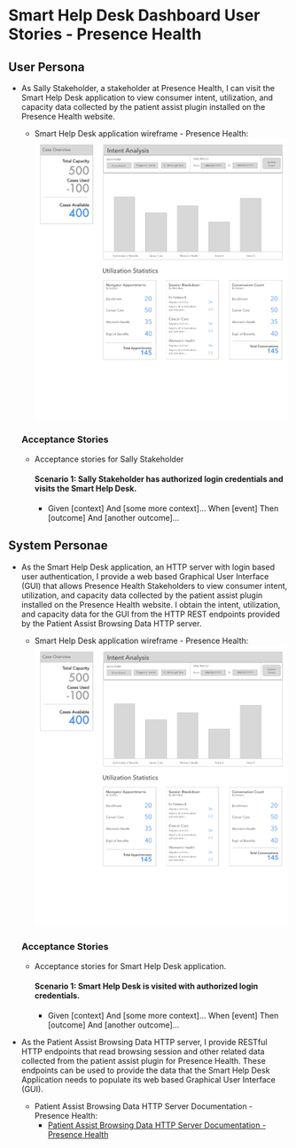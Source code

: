 # Smart Help Desk Dashboard User Stories - Presence Health

## User Persona
- As Sally Stakeholder, a stakeholder at Presence Health, I can visit the Smart Help Desk application to view consumer
intent, utilization, and capacity data collected by the patient assist plugin installed on the Presence Health website.
    - Smart Help Desk application wireframe - Presence Health:
        ![Smart Help Desk application wireframe - Presence Health](smart_help_desk_dashboard_wireframe.jpg)

    ### Acceptance Stories
    - Acceptance stories for Sally Stakeholder
    
        #### Scenario 1: Sally Stakeholder has authorized login credentials and visits the Smart Help Desk.
        - Given [context] And [some more context]… When [event] Then [outcome] And [another outcome]…

## System Personae
- As the Smart Help Desk application, an HTTP server with login based user authentication, I provide a web based
Graphical User Interface (GUI) that allows Presence Health Stakeholders to view consumer intent, utilization, and
capacity data collected by the patient assist plugin installed on the Presence Health website. I obtain the intent,
utilization, and capacity data for the GUI from the HTTP REST endpoints provided by the Patient Assist Browsing Data
HTTP server.
    - Smart Help Desk application wireframe - Presence Health:
        ![Smart Help Desk application wireframe - Presence Health](smart_help_desk_dashboard_wireframe.jpg)

    ### Acceptance Stories
    - Acceptance stories for Smart Help Desk application.
    
        #### Scenario 1: Smart Help Desk is visited with authorized login credentials.
        - Given [context] And [some more context]… When [event] Then [outcome] And [another outcome]…
        
- As the Patient Assist Browsing Data HTTP server, I provide RESTful HTTP endpoints that read browsing session and other 
related data collected from the patient assist plugin for Presence Health. These endpoints can be used to provide the 
data that the Smart Help Desk Application needs to populate its web based Graphical User Interface (GUI).
    - Patient Assist Browsing Data HTTP Server Documentation - Presence Health:
        - [Patient Assist Browsing Data HTTP Server Documentation - Presence Health](../../backend_server_api_documentation/presence_health/HTTP_server_API/index.md)